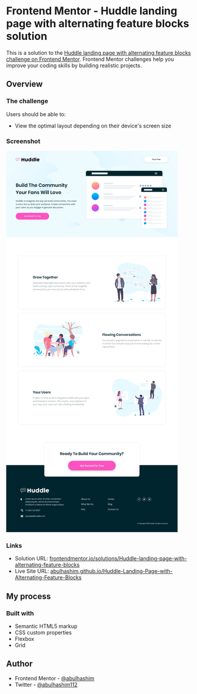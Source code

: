# Frontend Mentor - Huddle landing page with alternating feature blocks solution

This is a solution to the [Huddle landing page with alternating feature blocks challenge on Frontend Mentor](https://www.frontendmentor.io/challenges/huddle-landing-page-with-alternating-feature-blocks-5ca5f5981e82137ec91a5100). Frontend Mentor challenges help you improve your coding skills by building realistic projects.

## Overview

### The challenge

Users should be able to:

- View the optimal layout depending on their device's screen size

### Screenshot

![Project Preview](images/screenshot.jpg)

### Links

- Solution URL: [frontendmentor.io/solutions/Huddle-landing-page-with-alternating-feature-blocks](https://www.frontendmentor.io/solutions/huddle-landing-page-with-alternating-feature-blocks-35n8rSGnYW)
- Live Site URL: [abulhashim.github.io/Huddle-Landing-Page-with-Alternating-Feature-Blocks](https://abulhashim.github.io/Huddle-Landing-Page-with-Alternating-Feature-Blocks/)

## My process

### Built with

- Semantic HTML5 markup
- CSS custom properties
- Flexbox
- Grid

## Author

- Frontend Mentor - [@abulhashim](https://www.frontendmentor.io/profile/abulhashim)
- Twitter - [@abulhashim112](https://www.twitter.com/abulhashim112)
